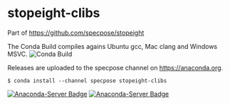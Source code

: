 # stopeight-clibs

Part of https://github.com/specpose/stopeight

The Conda Build compiles agains Ubuntu gcc, Mac clang and Windows MSVC.
![Conda Build](https://github.com/specpose/stopeight-clibs/workflows/Conda%20Build/badge.svg)

Releases are uploaded to the specpose channel on https://anaconda.org.

```shell
$ conda install --channel specpose stopeight-clibs
```
[![Anaconda-Server Badge](https://anaconda.org/specpose/stopeight-clibs/badges/version.svg)](https://anaconda.org/specpose/stopeight-clibs)
[![Anaconda-Server Badge](https://anaconda.org/specpose/stopeight-clibs/badges/latest_release_date.svg)](https://anaconda.org/specpose/stopeight-clibs)
